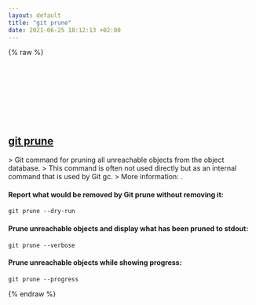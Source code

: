 ```yaml
---
layout: default
title: "git prune"
date: 2021-06-25 18:12:13 +02:00
---
```

{% raw %}
<h2 id="git-prune">
  <a href="/en/common/git-prune.html">git prune</a> <a href="#git-prune"><svg class="icon">
    <use href="/assets/images/unicode_sprite.svg#link" />
  </svg></a>
</h2>
> Git command for pruning all unreachable objects from the object database.
> This command is often not used directly but as an internal command that is used by Git gc.
> More information: <https://git-scm.com/docs/git-prune>.

#### Report what would be removed by Git prune without removing it:
```shell
git prune --dry-run
```
#### Prune unreachable objects and display what has been pruned to stdout:
```shell
git prune --verbose
```
#### Prune unreachable objects while showing progress:
```shell
git prune --progress
```
{% endraw %}